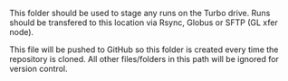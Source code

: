 This folder should be used to stage any runs on the Turbo drive. Runs should be transfered to this location via Rsync, Globus or SFTP (GL xfer node).

This file will be pushed to GitHub so this folder is created every time the repository is cloned.
All other files/folders in this path will be ignored for version control.
